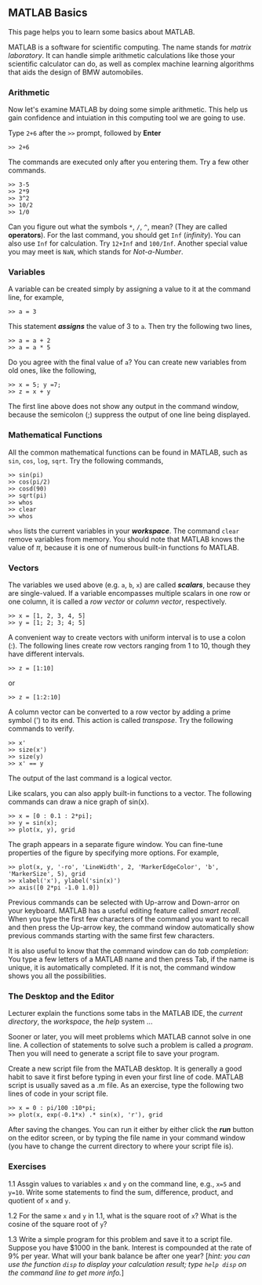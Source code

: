 ## MATLAB Basics

This page helps you to learn some basics about MATLAB.

MATLAB is a software for scientific computing. The name stands for _matrix laboratory_. It can handle simple arithmetic calculations like those your scientific calculator can do, as well as complex machine learning algorithms that aids the design of BMW automobiles.


### Arithmetic

Now let's examine MATLAB by doing some simple arithmetic. This help us gain confidence and intuiation in this computing tool we are going to use.

Type `2+6` after the `>>` prompt, followed by **Enter**
```
>> 2+6
```
The commands are executed only after you entering them. Try a few other commands.
```
>> 3-5
>> 2*9
>> 3^2
>> 10/2
>> 1/0
```
Can you figure out what the symbols `*`, `/`, `^`, mean? (They are called **operators**). For the last command, you should get `Inf` (_infinity_). You can also use `Inf` for calculation. Try `12+Inf` and `100/Inf`. Another special value you may meet is `NaN`, which stands for _Not-a-Number_.

### Variables

A variable can be created simply by assigning a value to it at the command line, for example,
```
>> a = 3
```
This statement _**assigns**_ the value of 3 to `a`. Then try the following two lines,
```
>> a = a + 2
>> a = a * 5
```
Do you agree with the final value of `a`? You can create new variables from old ones, like the following,
```
>> x = 5; y =7;
>> z = x + y
```
The first line above does not show any output in the command window, because the semicolon (;) suppress the output of one line being displayed.

### Mathematical Functions

All the common mathematical functions can be found in MATLAB, such as `sin`, `cos`, `log`, `sqrt`. Try the following commands,
```
>> sin(pi)
>> cos(pi/2)
>> cosd(90)
>> sqrt(pi)
>> whos
>> clear
>> whos
```
`whos` lists the current variables in your _**workspace**_. The command `clear` remove variables from memory. You should note that MATLAB knows the value of _π_, because it is one of numerous built-in functions fo MATLAB.

### Vectors

The variables we used above (e.g. `a`, `b`, `x`) are called _**scalars**_, because they are single-valued. If a variable encompasses multiple scalars in one row or one column, it is called a _row vector_ or _column vector_, respectively.
```
>> x = [1, 2, 3, 4, 5]
>> y = [1; 2; 3; 4; 5]
```
A convenient way to create vectors with uniform interval is to use a colon (:). The following lines create row vectors ranging from 1 to 10, though they have different intervals.
```
>> z = [1:10]
```
or
```
>> z = [1:2:10]
```
A column vector can be converted to a row vector by adding a prime symbol (') to its end. This action is called _transpose_. Try the following commands to verify.
```
>> x'
>> size(x')
>> size(y)
>> x' == y
```
The output of the last command is a logical vector.

Like scalars, you can also apply built-in functions to a vector. The following commands can draw a nice graph of sin(x).
```
>> x = [0 : 0.1 : 2*pi];
>> y = sin(x);
>> plot(x, y), grid
```
The graph appears in a separate figure window. You can fine-tune properties of the figure by specifying more options. For example,
```
>> plot(x, y, '-ro', 'LineWidth', 2, 'MarkerEdgeColor', 'b', 'MarkerSize', 5), grid
>> xlabel('x'), ylabel('sin(x)')
>> axis([0 2*pi -1.0 1.0])
```

Previous commands can be selected with Up-arrow and Down-arror on your keyboard. MATLAB has a useful editing feature called _smart recall_. When you type the first few characters of the command you want to recall and then press the Up-arrow key, the command window automatically show previous commands starting with the same first few characters.

It is also useful to know that the command window can do _tab completion_: You type a few letters of a MATLAB name and then press Tab, if the name is unique, it is automatically completed. If it is not, the command window shows you all the possibilities.

### The Desktop and the Editor

Lecturer explain the functions some tabs in the MATLAB IDE, the _current directory_, the _workspace_, the _help_ system ...

Sooner or later, you will meet problems which MATLAB cannot solve in one line. A collection of statements to solve such a problem is called a _program_. Then you will need to generate a script file to save your program.

Create a new script file from the MATLAB desktop. It is generally a good habit to save it first before typing in even your first line of code. MATLAB script is usually saved as a .m file. As an exercise, type the following two lines of code in your script file.
```
>> x = 0 : pi/100 :10*pi;
>> plot(x, exp(-0.1*x) .* sin(x), 'r'), grid
```
After saving the changes. You can run it either by either click the _**run**_ button on the editor screen, or by typing the file name in your command window (you have to change the current directory to where your script file is).

### Exercises

1.1 Assgin values to variables `x` and `y` on the command line, e.g., `x=5` and `y=10`. Write some statements to find the sum, difference, product, and quotient of `x` and `y`.

1.2 For the same `x` and `y` in 1.1, what is the square root of `x`? What is the cosine of the square root of `y`?

1.3 Write a simple program for this problem and save it to a script file. Suppose you have $1000 in the bank. Interest is compounded at the rate of 9% per year. What will your bank balance be after one year? \[_hint: you can use the function `disp` to display your calculation result; type `help disp` on the command line to get more info._] 
